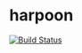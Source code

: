 # harpoon


[![Build Status](https://circleci.com/gh/harpoon-emu/c64-hw/tree/master.svg?style=svg)](https://circleci.com/gh/harpoon-emu/c64-hw/tree/master)
